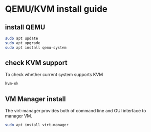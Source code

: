 # QEMU/KVM install guide

## install QEMU
```bash
sudo apt update
sudo apt upgrade
sudo apt install qemu-system
```

## check KVM support
To check whether current system supports KVM
```bash
kvm-ok
```

## VM Manager install
The virt-manager provides both of command line and GUI interface to manager VM.
```bash
sudo apt install virt-manager
```